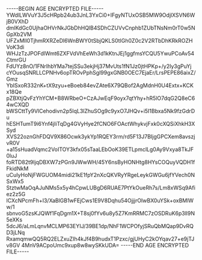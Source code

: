 -----BEGIN AGE ENCRYPTED FILE-----
YWdlLWVuY3J5cHRpb24ub3JnL3YxCi0+IFgyNTUxOSB5MW9OdjlXSVN6WjB0VXhD
dmlKdGc0UjhaOHVrNkJGbDhHQlB4SDhCZUVvCnphb1ZUbTNsNm0rT0w5NGpXb2VM
UFZxMll0TjhmRXRZeDl6WnBWY0tSbjQKLS0tIGh0Z0c2V2RTbDhKRkROZHVoK3di
WHJzTzJPOFdlWmt6ZXFVdVhEeWh3d1kKtnJEj1ggfmsYCQU5YwuPCoAv54CtmrGU
FdUYz8nO/1FNrIhbYMa7tejSSu3ekjHj37MvUts1fN1Jz0jtHPKp+/y2Iy3gPuYj
cYOusqSNRLLCPNHv6opTROvPphSgl99gxGNB0OEC7EjaEr/LrsPEPE86aixZ/Gmz
YbISxoR332nK+tX9zyu+eBoeb84evZAte6X79QBof2AgMdnH0U4Extx+KCKx18Qe
pZBXtjQvFzYhYCM+B8WRbeO+CzAJwEqF9oyx7qtYhy+hR5lO7dqG2Q8eC64wCXQD
bWSCttTy9VlCehodivn2p5lqL3lZhuSOg9c9yxO7JHQv+i5I1Bbxa5Nk9fzGdrDu
hESHTumT9i6Ynf4jIiTqDg4GVyHye2fCNO6FOActWhykvjFxk0cXQSiXhkH3XSyd
XVS22oznGhFDQV9X86Ocwk3ykYp1RQEY3rm/rd5F13J7BIjgGPCXem8avszjvR0V
+a15sHuadVqmc2VoITOY3kfx05sTaaLEbOoK39ETLpmclLg0Ay9Vxya8TkJF0luJ
foRTD82t9ljqDBXW7zPGn9JWwWH/45Y6nsByHONHtg8HYsCOQuyVQDH1fFkidNkM
uCuIyHoNjFWGUOM4midi21kE1fpY2nXcQKVRyYRgeLeykGWGu6jfYVech0NSxWx5
StztwMaOqAJuNMs5x5y4hCpwLUBgD6RUAE7PtYkOueRh7s/Lm8xWSq9Afiez2z5G
lCXcNPcmFh+I3/XaBlGB1wFEjCws1E9V8Dqhu54OjjjrOIwBX0uYSk+oxBMlWw/1
sbnvoG5zsKJQWf1FqDgm1X+T8sj0fYv6u8y5Z7KmRRMC7zOSDRuK6p3ll9N5eXKs
5dcJ6/aLmLqnvMCLMP63EYIJ/39BE1dp/NhF1WCPOfyjSRuQbMQap9DvRQD3jLNq
RxamqmwQQ5RQ2ELZxuZIh4kJf4B9hudxT1Pzxc/gjUHyC2kOYqav27+e9jTJv8GV
4MnV9ACpoUmc9xup8w8wySKkUDA=
-----END AGE ENCRYPTED FILE-----
